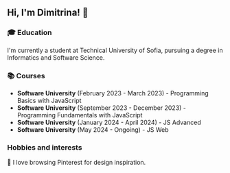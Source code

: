 ## Hi, I'm Dimitrina! 👋

### 🎓 Education
I'm currently a student at Technical University of Sofia, pursuing a degree in Informatics and Software Science.

### 📚 Courses
- **Software University** (February 2023 - March 2023) - Programming Basics with JavaScript 
- **Software University** (September 2023 - December 2023) - Programming Fundamentals with JavaScript 
- **Software University** (January 2024 - April 2024) - JS Advanced 
- **Software University** (May 2024 - Ongoing) - JS Web 

### Hobbies and interests
📌 I love browsing Pinterest for design inspiration.




